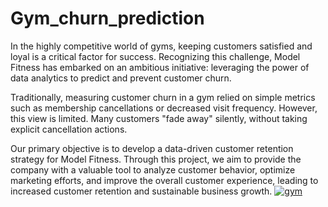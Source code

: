 # Gym_churn_prediction

In the highly competitive world of gyms, keeping customers satisfied and loyal is a critical factor for success. Recognizing this challenge, Model Fitness has embarked on an ambitious initiative: leveraging the power of data analytics to predict and prevent customer churn.

Traditionally, measuring customer churn in a gym relied on simple metrics such as membership cancellations or decreased visit frequency. However, this view is limited. Many customers "fade away" silently, without taking explicit cancellation actions.

Our primary objective is to develop a data-driven customer retention strategy for Model Fitness. Through this project, we aim to provide the company with a valuable tool to analyze customer behavior, optimize marketing efforts, and improve the overall customer experience, leading to increased customer retention and sustainable business growth.
[![gym](https://images.pexels.com/photos/260352/pexels-photo-260352.jpeg?auto=compress&cs=tinysrgb&w=1260&h=750&dpr=1 "gym")](https://images.pexels.com/photos/260352/pexels-photo-260352.jpeg?auto=compress&cs=tinysrgb&w=1260&h=750&dpr=1 "gym")
